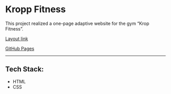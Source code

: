 # Kropp Fitness

This project realized a one-page adaptive website for the gym “Krop Fitness”. 

[Layout link](https://www.figma.com/design/m3lT3GF4mUgEBaU3qysyeu/10%2B-Free-Web-UI-designs-(Community)?node-id=0-1&node-type=canvas&t=Irr0C3tN3uqArTmY-0)

[GitHub Pages](https://gidcher.github.io/krop-fitness/)

---

## Tech Stack:

* HTML 
* CSS
